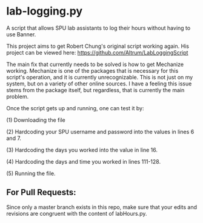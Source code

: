 # lab-logging.py
A script that allows SPU lab assistants to log their hours without having to use Banner.

This project aims to get Robert Chung's original script working again. His project can be viewed here: https://github.com/Altrum/LabLoggingScript

The main fix that currently needs to be solved is how to get Mechanize working. Mechanize is one of the packages that is necessary for this script's operation, and it is currently unrecognizable. This is not just on my system, but on a variety of other online sources. I have a feeling this issue stems from the package itself, but regardless, that is currently the main problem.

Once the script gets up and running, one can test it by: 

  (1) Downloading the file
  
  (2) Hardcoding your SPU username and password into the values in lines 6 and 7.
  
  (3) Hardcoding the days you worked into the value in line 16.
  
  (4) Hardcoding the days and time you worked in lines 111-128.

  (5) Running the file.

For Pull Requests:
------------------

Since only a master branch exists in this repo, make sure that your edits and revisions are congruent with the content of labHours.py.
